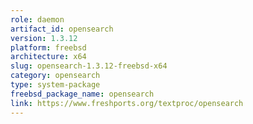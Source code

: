 ```yaml
---
role: daemon
artifact_id: opensearch
version: 1.3.12
platform: freebsd
architecture: x64
slug: opensearch-1.3.12-freebsd-x64
category: opensearch
type: system-package
freebsd_package_name: opensearch
link: https://www.freshports.org/textproc/opensearch
---
```

